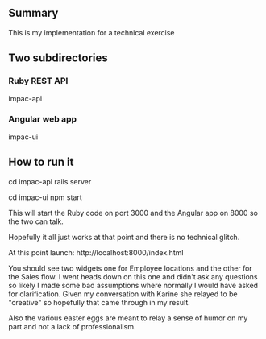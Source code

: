 Summary
--------

This is my implementation for a technical exercise

Two subdirectories
------------------
### Ruby REST API ###
impac-api

### Angular web app ###
impac-ui

How to run it
-------------
cd impac-api
rails server

cd impac-ui
npm start

This will start the Ruby code on port 3000 and the Angular app on 8000 so the two
can talk.

Hopefully it all just works at that point and there is no technical glitch.

At this point launch:
http://localhost:8000/index.html

You should see two widgets one for Employee locations and the other for the Sales flow.
I went heads down on this one and didn't ask any questions so likely I made some bad
assumptions where normally I would have asked for clarification. Given my conversation
with Karine she relayed to be "creative" so hopefully that came through in my result.

Also the various easter eggs are meant to relay a sense of humor on my part and not a
lack of professionalism.
